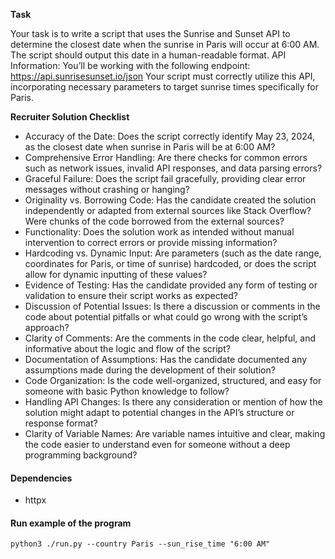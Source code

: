 **Task**

Your task is to write a script that uses the Sunrise and Sunset API to determine the closest date when the sunrise in Paris will occur at 6:00 AM. The script should output this date in a human-readable format.
API Information:
You’ll be working with the following endpoint: https://api.sunrisesunset.io/json
Your script must correctly utilize this API, incorporating necessary parameters to target sunrise times specifically for Paris.


**Recruiter Solution Checklist**

- Accuracy of the Date: Does the script correctly identify May 23, 2024, as the closest date when sunrise in Paris will be at 6:00 AM?
- Comprehensive Error Handling: Are there checks for common errors such as network issues, invalid API responses, and data parsing errors?
- Graceful Failure: Does the script fail gracefully, providing clear error messages without crashing or hanging?
- Originality vs. Borrowing Code: Has the candidate created the solution independently or adapted from external sources like Stack Overflow? Were chunks of the code borrowed from the external sources?
- Functionality: Does the solution work as intended without manual intervention to correct errors or provide missing information?
- Hardcoding vs. Dynamic Input: Are parameters (such as the date range, coordinates for Paris, or time of sunrise) hardcoded, or does the script allow for dynamic inputting of these values?
- Evidence of Testing: Has the candidate provided any form of testing or validation to ensure their script works as expected?
- Discussion of Potential Issues: Is there a discussion or comments in the code about potential pitfalls or what could go wrong with the script’s approach?
- Clarity of Comments: Are the comments in the code clear, helpful, and informative about the logic and flow of the script?
- Documentation of Assumptions: Has the candidate documented any assumptions made during the development of their solution?
- Code Organization: Is the code well-organized, structured, and easy for someone with basic Python knowledge to follow?
- Handling API Changes: Is there any consideration or mention of how the solution might adapt to potential changes in the API’s structure or response format?
- Clarity of Variable Names: Are variable names intuitive and clear, making the code easier to understand even for someone without a deep programming background?


#### **Dependencies**
- httpx

#### Run example of the program
```commandline
python3 ./run.py --country Paris --sun_rise_time "6:00 AM"
```
